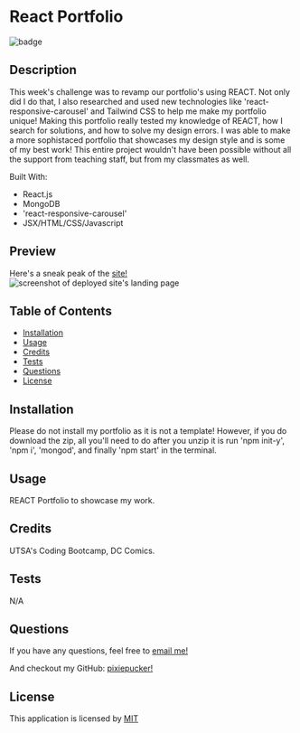   # React Portfolio
  
  ![badge](https://img.shields.io/badge/License-MIT-blue)
  

  ## Description
  This week's challenge was to revamp our portfolio's using REACT. Not only did I do that, I also researched and used new technologies like 'react-responsive-carousel' and Tailwind CSS to help me make my portfolio unique! Making this portfolio really tested my knowledge of REACT, how I search for solutions, and how to solve my design errors. I was able to make a more sophistaced portfolio that showcases my design style and is some of my best work! This entire project wouldn't have been possible without all the support from teaching staff, but from my classmates as well.

  Built With:
  - React.js
  - MongoDB
  - 'react-responsive-carousel'
  - JSX/HTML/CSS/Javascript

  ## Preview
  Here's a sneak peak of the [site!](https://pixiepucker.github.io/react-portfolio)
  ![screenshot of deployed site's landing page](./src//assets/preview.png)

  ## Table of Contents
  - [Installation](#installation)
  - [Usage](#usage)
  - [Credits](#credits)
  - [Tests](#tests)
  - [Questions](#questions)
  - [License](#license)

  ## Installation
  Please do not install my portfolio as it is not a template! However, if you do download the zip, all you'll need to do after you unzip it is run 'npm init-y', 'npm i', 'mongod',  and finally 'npm start' in the terminal.

  ## Usage
  REACT Portfolio to showcase my work.

  ## Credits
  UTSA's Coding Bootcamp, DC Comics.

  ## Tests
  N/A

  ## Questions
  If you have any questions, feel free to [email me!](mailto:alycain.99@gmail.com)

  And checkout my GitHub: [pixiepucker!](https://github.com/pixiepucker)

  ## License
  
  This application is licensed by [MIT](https://opensource.org/licenses/MIT)

